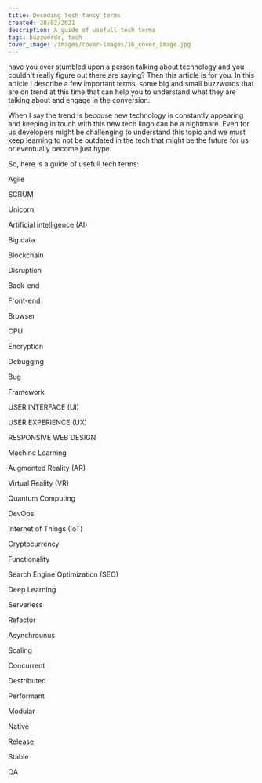 ```yaml
---
title: Decoding Tech fancy terms
created: 28/02/2021
description: A guide of usefull tech terms
tags: buzzwords, tech
cover_image: /images/cover-images/16_cover_image.jpg
---
```


have you ever stumbled upon a person talking about technology and you couldn't really figure out there are saying? Then this article is for you.
In this article I describe a few important terms, some big and small buzzwords that are on trend at this time that can help you to understand what they are talking about and engage in the conversion.

When I say the trend is becouse new technology is constantly appearing and keeping in touch with this new tech lingo can be a nightmare. Even for us developers might be challenging to understand this topic and we must keep learning to not be outdated in the tech that might be the future for us or eventually become just hype.

So, here is a guide of usefull tech terms:

Agile

SCRUM

Unicorn

Artificial intelligence (AI)

Big data

Blockchain

Disruption

Back-end

Front-end

Browser

CPU

Encryption

Debugging

Bug

Framework

USER INTERFACE (UI)

USER EXPERIENCE (UX)

RESPONSIVE WEB DESIGN

Machine Learning

Augmented Reality (AR)

Virtual Reality (VR)

Quantum Computing

DevOps

Internet of Things (IoT)

Cryptocurrency

Functionality

Search Engine Optimization (SEO)

Deep Learning

Serverless

Refactor

Asynchrounus

Scaling

Concurrent

Destributed

Performant

Modular

Native

Release

Stable

QA
